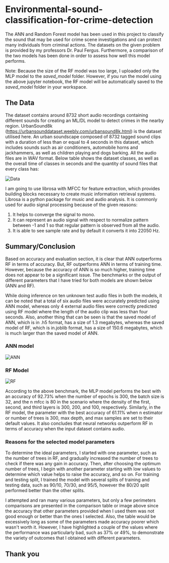 # Environmental-sound-classification-for-crime-detection

The ANN and Random Forest model has been used in this project to classify the sound that may be used for crime scene investigations and can protect many individuals from criminal actions. The datasets on the given problem is provided by my professors Dr. Paul Fergus. Furthermore, a comparison of the two models has been done in order to assess how well this model performs.

Note: Because the size of the RF model was too large, I uploaded only the MLP model to the *saved_model* folder. However, if you run the model using the above jupyter notebook, the RF model will be automatically saved to the *saved_model* folder in your workspace.

## The Data

The dataset contains around 8732 short audio recordings containing different sounds for creating an ML/DL model to detect crimes in the nearby region. UrbanSound8k (https://urbansounddataset.weebly.com/urbansound8k.html) is the dataset utilised here. An urban soundscape composed of 8732 tagged sound clips with a duration of less than or equal to 4 seconds in this dataset, which includes sounds such as air conditioners, automobile horns and jackhammers, as well as children playing and dogs barking. All the audio files are in WAV format. Below table shows the dataset classes, as well as the overall time of classes in seconds and the quantity of sound files that every class has:

![Data](https://user-images.githubusercontent.com/29011734/164766303-df9e05af-d18c-4f04-9179-465cb7aded2e.png)

I am going to use librosa with MFCC for feature extraction, which provides building blocks necessary to create music information retrieval systems. Librosa is a python package for music and audio analysis. It is commonly used for audio signal processing because of the given reasons:

1. It helps to converge the signal to mono.
2. It can represent an audio signal with respect to normalize pattern between -1 and 1 so that regular pattern is observed from all the audio.
3. It is able to see sample rate and by default it converts it into 22050 Hz. 

## Summary/Conclusion

Based on accuracy and evaluation section, it is clear that ANN outperforms RF in terms of accuracy. But, RF outperforms ANN in terms of training time. However, because the accuracy of ANN is so much higher, training time does not appear to be a significant issue. The benchmarks or the output of different parameters that I have tried for both models are shown below (ANN and RF).

While doing inference on ten unknown test audio files in both the models, it can be noted that a total of six audio files were accurately predicted using ANN model, whereas only 4 external audio files were correctly predicted using RF model where the length of the audio clip was less than four seconds. Also, another thing that can be seen is that the saved model of ANN, which is in .h5 format, has a size of 1.3 megabytes, whereas the saved model of RF, which is in.joblib format, has a size of 150.6 megabytes, which is much larger than the saved model of ANN.

### ANN model

![ANN](https://user-images.githubusercontent.com/29011734/164766765-e0b5906f-4913-498b-b991-d6ab6b159327.png)

### RF Model

![RF](https://user-images.githubusercontent.com/29011734/164766817-7e6ca115-f99a-4bf3-ab3f-eb5048ba541a.png)

According to the above benchmark, the MLP model performs the best with an accuracy of 92.73% when the number of epochs is 300, the batch size is 32, and the n mfcc is 80 in the scenario where the density of the first, second, and third layers is 300, 200, and 100, respectively. Similarly, in the RF model, the parameter with the best accuracy of 61.11% when n estimator or number of trees is 300, max depth, and max samples are set to their default values. It also concludes that neural networks outperform RF in terms of accuracy when the input dataset contains audio.

### Reasons for the selected model parameters

To determine the ideal parameters, I started with one parameter, such as the number of trees in RF, and gradually increased the number of trees to check if there was any gain in accuracy. Then, after choosing the optimum number of trees, I begin with another parameter starting with low values to determine which value helps to raise the accuracy, and so on. For training and testing split, I trained the model with several splits of training and testing data, such as 90/10, 70/30, and 95/5, however the 80/20 split performed better than the other splits.

I attempted and ran many various parameters, but only a few perimeters comparisons are presented in the comparison table or image above since the accuracy that other parameters provided when I used them was not good enough or better than the ones I selected. Also, the table would be excessively long as some of the parameters made accuracy poorer which wasn't worth it. However, I have highlighted a couple of the values where the performance was particularly bad, such as 37% or 49%, to demonstrate the variety of outcomes that I obtained with different parameters. 

## Thank you
